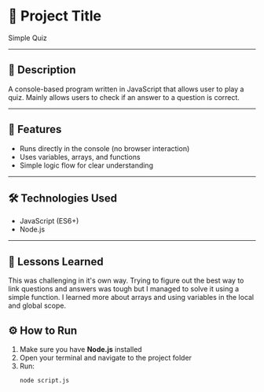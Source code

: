 # 🧩 Project Title

Simple Quiz

---

## 📘 Description

A console-based program written in JavaScript that allows user to play a quiz. Mainly allows users to check if an answer to a question is correct.

---

## 🚀 Features

- Runs directly in the console (no browser interaction)
- Uses variables, arrays, and functions
- Simple logic flow for clear understanding

---

## 🛠️ Technologies Used

- JavaScript (ES6+)
- Node.js

---

## 🧠 Lessons Learned

This was challenging in it's own way. Trying to figure out the best way to link questions and answers was tough but I managed to solve it using a simple function. I learned more about arrays and using variables in the local and global scope.

## ⚙️ How to Run

1. Make sure you have **Node.js** installed
2. Open your terminal and navigate to the project folder
3. Run:
   ```bash
   node script.js
   ```
